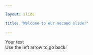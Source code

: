 ```yaml
---

layout: slide

title: "Welcome to our second slide!"
	
---	
```

Your text	
Use the left arrow to go back!
